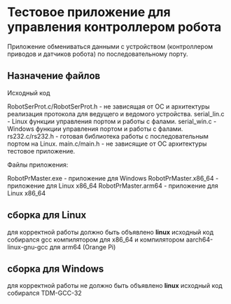 # Тестовое приложение для управления контроллером робота

Приложение обмениваться данными с устройством (контроллером приводов и датчиков робота) по последовательному порту.

## Назначение файлов

Исходный код

RobotSerProt.c/RobotSerProt.h - не зависящая от ОС и архитектуры реализация протокола
для ведущего и ведомого устройства.
serial_lin.c - Linux функции управления портом и работы с фалами.
serial_win.c - Windows функции управления портом и работы с фалами.
rs232.c/rs232.h - готовая библиотека работы с последовательным портом на Linux.
main.c/main.h - не зависящие от ОС архитектуры тестовое приложение.

Файлы приложения:

RobotPrMaster.exe - приложение для Windows
RobotPrMaster.x86_64 - приложение для Linux x86_64
RobotPrMaster.arm64 - приложение для Linux x86_64


## сборка для Linux
для корректной работы должно быть объявлено __linux__
исходный код собирался gcc компилятором для x86_64
и компилятором aarch64-linux-gnu-gcc для arm64 (Orange Pi)
 
## сборка для Windows

для корректной работы не должно быть объявлено __linux__
исходный код собирался TDM-GCC-32


